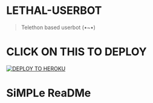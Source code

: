 # LETHAL-USERBOT
> Telethon based userbot (•~•)

# CLICK ON THIS TO DEPLOY

[![DEPLOY TO HEROKU](https://www.herokucdn.com/deploy/button.svg)](https://heroku.com/deploy?template=https://github.com/Javes786/LETHAL-USERBOT)

# SiMPLe ReaDMe 

